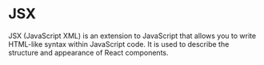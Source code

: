 # JSX

JSX (JavaScript XML) is an extension to JavaScript that allows you to write HTML-like syntax within JavaScript code. It is used to describe the structure and appearance of React components.

